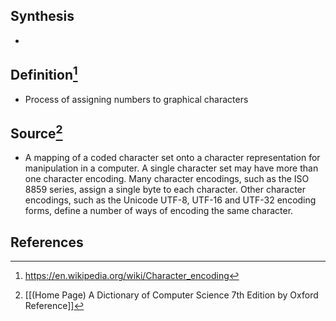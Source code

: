 ## Synthesis
- 
## Definition[^1]
- Process of assigning numbers to graphical characters

## Source[^2]
- A mapping of a coded character set onto a character representation for manipulation in a computer. A single character set may have more than one character encoding. Many character encodings, such as the ISO 8859 series, assign a single byte to each character. Other character encodings, such as the Unicode UTF-8, UTF-16 and UTF-32 encoding forms, define a number of ways of encoding the same character.
## References

[^1]: https://en.wikipedia.org/wiki/Character_encoding
[^2]: [[(Home Page) A Dictionary of Computer Science 7th Edition by Oxford Reference]]